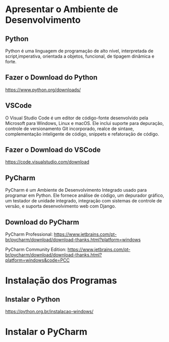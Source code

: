 # Apresentar o Ambiente de Desenvolvimento

## Python 

Python é uma linguagem de programação de alto nível, interpretada de script,imperativa, orientada a objetos, funcional, de tipagem dinâmica e forte.

## Fazer o Download do Python 

https://www.python.org/downloads/


## VSCode

O Visual Studio Code é um editor de código-fonte desenvolvido pela Microsoft para Windows, Linux e macOS. Ele inclui suporte para depuração, controle de versionamento Git incorporado, realce de sintaxe, complementação inteligente de código, snippets e refatoração de código.

## Fazer o Download do VSCode    

https://code.visualstudio.com/download

## PyCharm

PyCharm é um Ambiente de Desenvolvimento Integrado usado para programar em Python. Ele fornece análise de código, um depurador gráfico, um testador de unidade integrado, integração com sistemas de controle de versão, e suporta desenvolvimento web com Django.

## Download do PyCharm

PyCharm Professional: https://www.jetbrains.com/pt-br/pycharm/download/download-thanks.html?platform=windows

PyCharm Community Edition: https://www.jetbrains.com/pt-br/pycharm/download/download-thanks.html?platform=windows&code=PCC


# Instalação dos Programas

## Instalar o Python 

https://python.org.br/instalacao-windows/


# Instalar o PyCharm